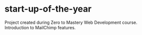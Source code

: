 # start-up-of-the-year

Project created during Zero to Mastery Web Development course. Introduction to MailChimp features.
